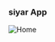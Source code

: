 ### siyar App
![Home](https://user-images.githubusercontent.com/58856307/232983454-9c0ff596-ae42-475c-88ac-ecb817b921ec.png)
